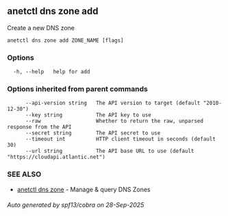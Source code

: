 ## anetctl dns zone add

Create a new DNS zone

```
anetctl dns zone add ZONE_NAME [flags]
```

### Options

```
  -h, --help   help for add
```

### Options inherited from parent commands

```
      --api-version string   The API version to target (default "2010-12-30")
      --key string           The API key to use
      --raw                  Whether to return the raw, unparsed response from the API
      --secret string        The API secret to use
      --timeout int          HTTP client timeout in seconds (default 30)
      --url string           The API base URL to use (default "https://cloudapi.atlantic.net")
```

### SEE ALSO

* [anetctl dns zone](anetctl_dns_zone.md)	 - Manage & query DNS Zones

###### Auto generated by spf13/cobra on 28-Sep-2025
